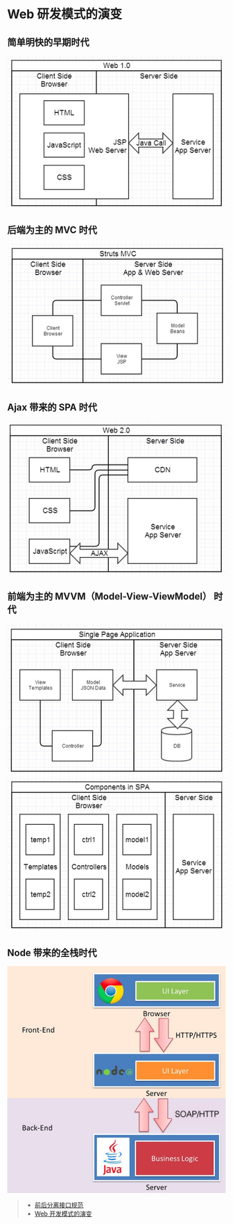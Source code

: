 # Web 研发模式的演变

## 简单明快的早期时代
![](../assets/63918611gw1efj2vqv7htj20f20ajta4.jpg)

## 后端为主的 MVC 时代
![](../assets/63918611gw1efj2vset36j20f009stad.jpg)

## Ajax 带来的 SPA 时代
![](../assets/63918611gw1efj2vtkiivj20ey0aj0ue.jpg)

## 前端为主的 MVVM（Model-View-ViewModel） 时代
![](../assets/63918611gw1efj2vu7wcvj20f00agdhq.jpg)
![](../assets/63918611gw1efj2vv9crfj20f10amabl.jpg)

## Node 带来的全栈时代
![](../assets/63918611gw1efj2vvjwtfj20ge0gzab9.jpg)


> - [前后分离接口规范](https://www.jianshu.com/p/c81008b68350?from=timeline)
> - [Web 开发模式的演变](http://blog.jobbole.com/65509/)
